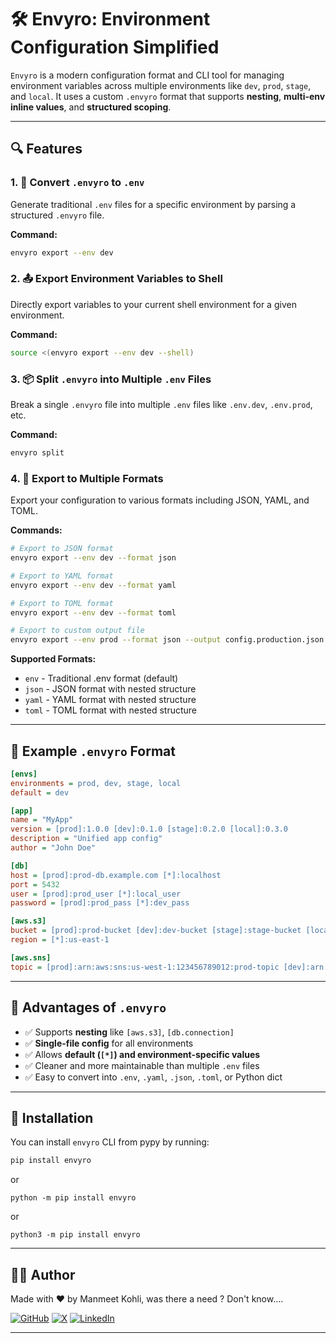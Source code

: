 # 🛠️ Envyro: Environment Configuration Simplified

`Envyro` is a modern configuration format and CLI tool for managing environment variables across multiple environments like `dev`, `prod`, `stage`, and `local`. It uses a custom `.envyro` format that supports **nesting**, **multi-env inline values**, and **structured scoping**.

---

## 🔍 Features

### 1. 🔄 Convert `.envyro` to `.env`
Generate traditional `.env` files for a specific environment by parsing a structured `.envyro` file.

**Command:**
```bash
envyro export --env dev
```

### 2. 📤 Export Environment Variables to Shell
Directly export variables to your current shell environment for a given environment.

**Command:**
```bash
source <(envyro export --env dev --shell)
```

### 3. 📦 Split `.envyro` into Multiple `.env` Files
Break a single `.envyro` file into multiple `.env` files like `.env.dev`, `.env.prod`, etc.

**Command:**
```bash
envyro split
```

### 4. 🎨 Export to Multiple Formats
Export your configuration to various formats including JSON, YAML, and TOML.

**Commands:**
```bash
# Export to JSON format
envyro export --env dev --format json

# Export to YAML format  
envyro export --env dev --format yaml

# Export to TOML format
envyro export --env dev --format toml

# Export to custom output file
envyro export --env prod --format json --output config.production.json
```

**Supported Formats:**
- `env` - Traditional .env format (default)
- `json` - JSON format with nested structure
- `yaml` - YAML format with nested structure  
- `toml` - TOML format with nested structure

---

## 🧪 Example `.envyro` Format

```ini
[envs]
environments = prod, dev, stage, local
default = dev

[app]
name = "MyApp"
version = [prod]:1.0.0 [dev]:0.1.0 [stage]:0.2.0 [local]:0.3.0
description = "Unified app config"
author = "John Doe"

[db]
host = [prod]:prod-db.example.com [*]:localhost
port = 5432
user = [prod]:prod_user [*]:local_user
password = [prod]:prod_pass [*]:dev_pass

[aws.s3]
bucket = [prod]:prod-bucket [dev]:dev-bucket [stage]:stage-bucket [local]:local-bucket
region = [*]:us-east-1

[aws.sns]
topic = [prod]:arn:aws:sns:us-west-1:123456789012:prod-topic [dev]:arn:aws:sns:us-west-2:123456789012:dev-topic
```

---

## 🧠 Advantages of `.envyro`

- ✅ Supports **nesting** like `[aws.s3]`, `[db.connection]`
- ✅ **Single-file config** for all environments
- ✅ Allows **default (`[*]`) and environment-specific values**
- ✅ Cleaner and more maintainable than multiple `.env` files
- ✅ Easy to convert into `.env`, `.yaml`, `.json`, `.toml`, or Python dict

---

## 🧰 Installation

You can install `envyro` CLI from pypy by running:

```bash
pip install envyro
```
or

```
python -m pip install envyro
```

or

```
python3 -m pip install envyro
```

---

## 👨‍💻 Author

Made with ❤️ by Manmeet Kohli, was there a need ? Don't know....

[![GitHub](https://img.shields.io/badge/GitHub-100000?style=for-the-badge&logo=github&logoColor=white)](https://github.com/manmeet1049)
[![X](https://img.shields.io/badge/X-000000?style=for-the-badge&logo=x&logoColor=white)](https://x.com/ManmeetKohli3)
[![LinkedIn](https://img.shields.io/badge/LinkedIn-0077B5?style=for-the-badge&logo=linkedin&logoColor=white)](https://linkedin.com/in/manmeet-kohli1049)

---